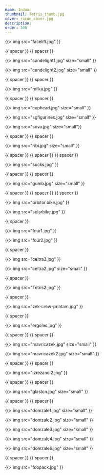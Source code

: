 ```yaml
---
name: Indoor
thumbnail: Tetris_thumb.jpg
cover: racun_cover.jpg
description: 
order: 500
---
```


{{> img src="facelift.jpg" }}

{{ spacer }} {{ spacer }}  

{{> img src="candelight1.jpg" size="small" }}

{{> img src="candelight2.jpg" size="small" }}

{{ spacer }} {{ spacer }}

{{> img src="milka.jpg" }}

{{ spacer }} {{ spacer }}

{{> img src="caphead.jpg" size="small" }}

{{> img src="sgfigurines.jpg" size="small" }}

{{> img src="sova.jpg" size="small"}}

{{ spacer }} {{ spacer }} 

{{> img src="ribi.jpg" size="small" }}

{{ spacer }} {{ spacer }} {{ spacer }}

{{> img src="sucks.jpg" }}

{{ spacer }} {{ spacer }}

{{> img src="gumb.jpg" size="small" }}

{{ spacer }} {{ spacer }} {{ spacer }}

{{> img src="brixtonbike.jpg" }}

{{> img src="solarbike.jpg" }}

{{ spacer }}

{{> img src="four1.jpg" }}

{{> img src="four2.jpg" }}

{{ spacer }}

{{> img src="celtra3.jpg" }}

{{> img src="celtra2.jpg" size="small" }}

{{ spacer }}

{{> img src="Tetris2.jpg" }}

{{ spacer }}

{{> img src="zek-crew-printam.jpg" }}

{{ spacer }}

{{> img src="ergoles.jpg" }}

{{ spacer }} {{ spacer }}

{{> img src="mavricazek.jpg" size="small" }}

{{> img src="mavricazek2.jpg" size="small" }}

{{ spacer }} {{ spacer }}

{{> img src="izrezanci2.jpg" }}

{{ spacer }} {{ spacer }}

{{> img src="glaston.jpg" size="small" }}

{{ spacer }} {{ spacer }}

{{> img src="domzale1.jpg" size="small" }}

{{> img src="domzale2.jpg" size="small" }}

{{> img src="domzale3.jpg" size="small" }}

{{> img src="domzale4.jpg" size="small" }}

{{> img src="domzale6.jpg" size="small" }}

{{ spacer }} {{ spacer }}

{{> img src="foopack.jpg" }}